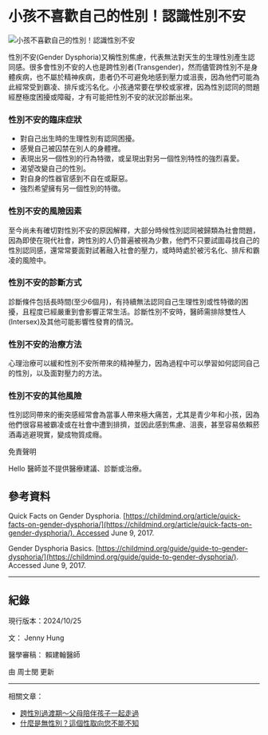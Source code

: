# 小孩不喜歡自己的性別！認識性別不安

![小孩不喜歡自己的性別！認識性別不安](https://cdn.helloyishi.com.tw/wp-content/uploads/2020/02/小孩不喜歡自己的性別！認識性別不安.jpg?w=3840&q=100)

性別不安(Gender Dysphoria)又稱性別焦慮，代表無法對天生的生理性別產生認同感。很多會性別不安的人也是跨性別者(Transgender)，然而儘管跨性別不是身體疾病，也不屬於精神疾病，患者仍不可避免地感到壓力或沮喪，因為他們可能為此經常受到霸凌、排斥或污名化。小孩通常要在學校或家裡，因為性別認同的問題經歷極度困擾或障礙，才有可能把性別不安的狀況診斷出來。

### 性別不安的臨床症狀

- 對自己出生時的生理性別有認同困擾。
- 感覺自己被囚禁在別人的身體裡。
- 表現出另一個性別的行為特徵，或呈現出對另一個性別特性的強烈喜愛。
- 渴望改變自己的性別。
- 對自身的性器官感到不自在或厭惡。
- 強烈希望擁有另一個性別的特徵。

### 性別不安的風險因素

至今尚未有確切對性別不安的原因解釋，大部分時候性別認同被歸類為社會問題，因為即使在現代社會，跨性別的人仍普遍被視為少數，他們不只要試圖尋找自己的性別認同感，還常常要面對試著融入社會的壓力，或時時處於被污名化、排斥和霸凌的風險中。

### 性別不安的診斷方式

診斷條件包括長時間(至少6個月)，有持續無法認同自己生理性別或性特徵的困擾，且程度已經嚴重到會影響正常生活。診斷性別不安時，醫師需排除雙性人(Intersex)及其他可能影響性發育的情況。

### 性別不安的治療方法

心理治療可以緩和性別不安所帶來的精神壓力，因為過程中可以學習如何認同自己的性別，以及面對壓力的方法。

### 性別不安的其他風險

性別認同帶來的衝突感經常會為當事人帶來極大痛苦，尤其是青少年和小孩，因為他們很容易被霸凌或在社會中遭到排擠，並因此感到焦慮、沮喪，甚至容易依賴菸酒毒逃避現實，變成物質成癮。

免責聲明

Hello 醫師並不提供醫療建議、診斷或治療。

## 參考資料

Quick Facts on Gender Dysphoria. [https://childmind.org/article/quick-facts-on-gender-dysphoria/](https://childmind.org/article/quick-facts-on-gender-dysphoria/). Accessed June 9, 2017.

Gender Dysphoria Basics. [https://childmind.org/guide/guide-to-gender-dysphoria/](https://childmind.org/guide/guide-to-gender-dysphoria/). Accessed June 9, 2017.

---

## 紀錄

現行版本：2024/10/25

文： Jenny Hung

醫學審稿： 賴建翰醫師

由 周士閔 更新

--- 

相關文章：

- [跨性別過渡期～父母陪伴孩子一起走過](/parenting/childrens-health/other-child-health-issues/when-your-child-needs-transitioning/)
- [什麼是無性別？這個性取向您不能不知](/mental-health/asexual-and-agender-is-not-the-same/)